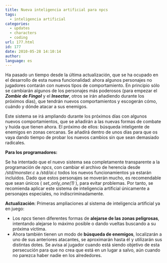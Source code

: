```yaml
---
title: Nueva inteligencia artificial para npcs
tags:
  - inteligencia artificial
categories:
  - updates
  - characters
  - coding
url: 177.html
id: 177
date: 2010-05-28 14:10:14
author:
language: es
---
```

Ha pasado un tiempo desde la última actualización, que se ha ocupado en el desarrollo de esta nueva funcionalidad: ahora algunos personajes no jugadores contarán con nuevos tipos de comportamiento. En principio sólo se cambiarán algunos de los personajes más poderosos (para empezar el _**Zombie de Fingol**_ y el **_Insector_**, otros se irán añadiendo durante los próximos días), que tendrán nuevos comportamientos y escogerán cómo, cuándo y dónde atacar a sus enemigos.

Este sistema se irá ampliando durante los próximos días con algunos nuevos comportamientos, que se añadirán a las nuevas formas de combate y huida que tienen ahora. El próximo de ellos: búsqueda inteligente de enemigos en zonas cercanas. Se añadirá dentro de unos días para que os vaya dando tiempo de probar los nuevos cambios sin que sean demasiado radicales.

**Para los programadores:**

Se ha intentado que el nuevo sistema sea completamente transparente a la programación de _npcs_, con cambiar el archivo de herencia desde _/std/monster.c_ a _/std/ai.c_ todos los nuevos funcionamientos ya estarán incluidos. Dado que estos personajes se moverán mucho, es recomendable que sean únicos ( *set_only_one(1)* ), para evitar problemas. Por tanto, se recomienda aplicar este sistema de inteligencia artificial únicamente a personajes especiales, no indiscriminadamente.

**Actualización**: Primeras ampliaciones al sistema de inteligencia artificial ya en juego:

*   Los _npcs_ tienen diferentes formas de **alejarse de las zonas peligrosas**, intentando alejarse lo máximo posible o dando vueltas buscando a su próxima víctima.
*   Ahora también tienen un modo de **búsqueda de enemigos**, localizarán a uno de sus anteriores atacantes, se aproximarán hasta él y utilizarán sus distintas dotes. Se avisa al jugador cuando está siendo objetivo de esta persecución para que no crea que está en un lugar a salvo, aún cuando no parezca haber nadie en los alrededores.
